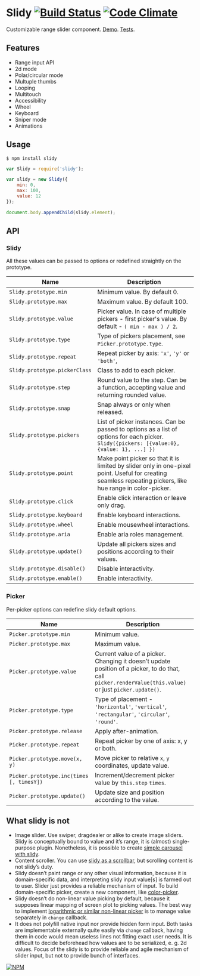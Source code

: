 # Slidy [![Build Status](https://travis-ci.org/dfcreative/slidy.svg?branch=master)](https://travis-ci.org/dfcreative/slidy) [![Code Climate](https://codeclimate.com/github/dfcreative/slidy/badges/gpa.svg)](https://codeclimate.com/github/dfcreative/slidy)

Customizable range slider component. [Demo](http://dfcreative.github.io/slidy). [Tests](http://cdn.rawgit.com/dfcreative/slidy).

## Features

* Range input API
* 2d mode
* Polar/circular mode
* Multuple thumbs
* Looping
* Multitouch
* Accessibility
* Wheel
* Keyboard
* Sniper mode
* Animations


## Usage

`$ npm install slidy`

```js
var Slidy = require('slidy');

var slidy = new Slidy({
	min: 0,
	max: 100,
	value: 12
});

document.body.appendChild(slidy.element);
```

## API

### Slidy

All these values can be passed to options or redefined straightly on the prototype.

| Name | Description |
|---|---|
| `Slidy.prototype.min` | Minimum value. By default 0. |
| `Slidy.prototype.max` | Maximum value. By default 100. |
| `Slidy.prototype.value` | Picker value. In case of multiple pickers - first picker's value. By default - `( min - max ) / 2`. |
| `Slidy.prototype.type` | Type of pickers placement, see `Picker.prototype.type`. |
| `Slidy.prototype.repeat` | Repeat picker by axis: `'x'`, `'y'` or `'both'`, |
| `Slidy.prototype.pickerClass` | Class to add to each picker. |
| `Slidy.prototype.step` | Round value to the step. Can be a function, accepting value and returning rounded value. |
| `Slidy.prototype.snap` | Snap always or only when released. |
| `Slidy.prototype.pickers` | List of picker instances. Can be passed to options as a list of options for each picker. `Slidy({pickers: [{value:0}, {value: 1}, ...] })` |
| `Slidy.prototype.point` | Make point picker so that it is limited by slider only in one-pixel point. Useful for creating seamless repeating pickers, like hue range in color-picker. |
| `Slidy.prototype.click` | Enable click interaction or leave only drag. |
| `Slidy.prototype.keyboard` | Enable keyboard interactions. |
| `Slidy.prototype.wheel` | Enable mousewheel interactions. |
| `Slidy.prototype.aria` | Enable aria roles management. |
| `Slidy.prototype.update()` | Update all pickers sizes and positions according to their values. |
| `Slidy.prototype.disable()` | Disable interactivity. |
| `Slidy.prototype.enable()` | Enable interactivity. |


### Picker

Per-picker options can redefine slidy default options.

| Name | Description |
|---|---|
| `Picker.prototype.min` | Minimum value. |
| `Picker.prototype.max` | Maximum value. |
| `Picker.prototype.value` | Current value of a picker. Changing it doesn’t update position of a picker, to do that, call `picker.renderValue(this.value)` or just `picker.update()`. |
| `Picker.prototype.type` | Type of placement - `'horizontal'`, `'vertical'`, `'rectangular'`, `'circular'`, `'round'`. |
| `Picker.prototype.release` | Apply after-animation. |
| `Picker.prototype.repeat` | Repeat picker by one of axis: x, y or both. |
| `Picker.prototype.move(x, y)` | Move picker to relative `x`, `y` coordinates, update value. |
| `Picker.prototype.inc(times [, timesY])` | Increment/decrement picker value by `this.step` `times`. |
| `Picker.prototype.update()` | Update size and position according to the value. |


## What slidy is not

* Image slider. Use swiper, dragdealer or alike to create image sliders. Slidy is conceptually bound to value and it’s range, it is (almost) single-purpose plugin. Nonetheless, it is possible to create [simple carousel with slidy](http://dfcreative.github.io/slidy#carousel).
* Content scroller. You can use [slidy as a scrollbar](http://dfcreative.github.io/slidy#scrollbar), but scrolling content is not slidy’s duty.
* Slidy doesn’t paint range or any other visual information, because it is domain-specific data, and interpreting slidy input value[s] is farmed out to user. Slider just provides a reliable mechanism of input. To build domain-specific picker, create a new component, like [color-picker](https://github.com/dfcreative/picky).
* Slidy doesn’t do non-linear value picking by default, because it supposes linear mapping of screen plot to picking values. The best way to implement [logarithmic or similar non-linear picker](https://dfcreative.github.io/slidy#logarithmic) is to manage value separately in `change` callback.
* It does not polyfill native input nor provide hidden form input. Both tasks are implementable externally quite easily via `change` callback, having them in code would mean useless lines not fitting exact user needs. It is difficult to decide beforehead how values are to be serialized, e. g. 2d values. Focus of the slidy is to provide reliable and agile mechanism of slider input, but not to provide bunch of interfaces.


[![NPM](https://nodei.co/npm/slidy.png?downloads=true&downloadRank=true&stars=true)](https://nodei.co/npm/slidy/)